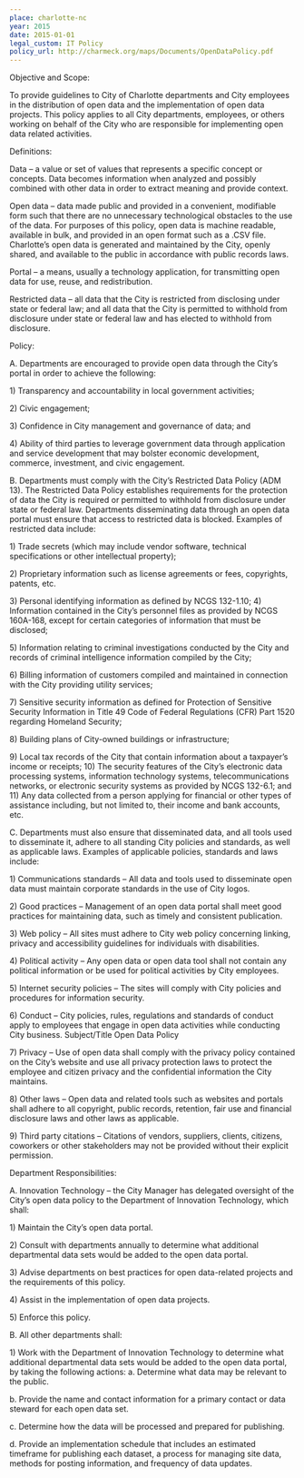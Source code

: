 ```yaml
---
place: charlotte-nc
year: 2015
date: 2015-01-01
legal_custom: IT Policy
policy_url: http://charmeck.org/maps/Documents/OpenDataPolicy.pdf
---
```


<p>Objective and Scope:</p> <p> To provide guidelines to City of Charlotte departments and City employees in the distribution of open data and the implementation of open data projects. This policy applies to all City departments, employees, or others working on behalf of the City who are responsible for implementing open data related activities. </p> <p>Definitions: </p> <p>Data – a value or set of values that represents a specific concept or concepts. Data becomes information when analyzed and possibly combined with other data in order to extract meaning and provide context. </p> <p>Open data – data made public and provided in a convenient, modifiable form such that there are no unnecessary technological obstacles to the use of the data. For purposes of this policy, open data is machine readable, available in bulk, and provided in an open format such as a .CSV file. Charlotte’s open data is generated and maintained by the City, openly shared, and available to the public in accordance with public records laws. </p> <p>Portal – a means, usually a technology application, for transmitting open data for use, reuse, and redistribution. </p> <p>Restricted data – all data that the City is restricted from disclosing under state or federal law; and all data that the City is permitted to withhold from disclosure under state or federal law and has elected to withhold from disclosure. </p> <p>Policy: </p> <p>A. Departments are encouraged to provide open data through the City’s portal in order to achieve the following: </p> <p>1) Transparency and accountability in local government activities; </p> <p>2) Civic engagement; </p> <p>3) Confidence in City management and governance of data; and </p> <p>4) Ability of third parties to leverage government data through application and service development that may bolster economic development, commerce, investment, and civic engagement. </p> <p>B. Departments must comply with the City’s Restricted Data Policy (ADM 13). The Restricted Data Policy establishes requirements for the protection of data the City is required or permitted to withhold from disclosure under state or federal law. Departments disseminating data through an open data portal must ensure that access to restricted data is blocked. Examples of restricted data include: </p> <p>1) Trade secrets (which may include vendor software, technical specifications or other intellectual property); </p> <p>2) Proprietary information such as license agreements or fees, copyrights, patents, etc. </p> <p>3) Personal identifying information as defined by NCGS 132-1.10; 4) Information contained in the City’s personnel files as provided by NCGS 160A-168, except for certain categories of information that must be disclosed; </p> <p>5) Information relating to criminal investigations conducted by the City and records of criminal intelligence information compiled by the City; </p> <p>6) Billing information of customers compiled and maintained in connection with the City providing utility services; </p> <p>7) Sensitive security information as defined for Protection of Sensitive Security Information in Title 49 Code of Federal Regulations (CFR) Part 1520 regarding Homeland Security; </p> <p>8) Building plans of City-owned buildings or infrastructure; </p> <p>9) Local tax records of the City that contain information about a taxpayer’s income or receipts; 10) The security features of the City’s electronic data processing systems, information technology systems, telecommunications networks, or electronic security systems as provided by NCGS 132-6.1; and 11) Any data collected from a person applying for financial or other types of assistance including, but not limited to, their income and bank accounts, etc. </p> <p>C. Departments must also ensure that disseminated data, and all tools used to disseminate it, adhere to all standing City policies and standards, as well as applicable laws. Examples of applicable policies, standards and laws include:</p> <p>1) Communications standards – All data and tools used to disseminate open data must maintain corporate standards in the use of City logos.</p> <p> 2) Good practices – Management of an open data portal shall meet good practices for maintaining data, such as timely and consistent publication. </p> <p>3) Web policy – All sites must adhere to City web policy concerning linking, privacy and accessibility guidelines for individuals with disabilities. </p> <p>4) Political activity – Any open data or open data tool shall not contain any political information or be used for political activities by City employees. </p> <p>5) Internet security policies – The sites will comply with City policies and procedures for information security. </p> <p>6) Conduct – City policies, rules, regulations and standards of conduct apply to employees that engage in open data activities while conducting City business. Subject/Title Open Data Policy </p> <p>7) Privacy – Use of open data shall comply with the privacy policy contained on the City’s website and use all privacy protection laws to protect the employee and citizen privacy and the confidential information the City maintains. </p> <p>8) Other laws – Open data and related tools such as websites and portals shall adhere to all copyright, public records, retention, fair use and financial disclosure laws and other laws as applicable. </p> <p>9) Third party citations – Citations of vendors, suppliers, clients, citizens, coworkers or other stakeholders may not be provided without their explicit permission. </p> <p>Department Responsibilities: </p> <p>A. Innovation  Technology – the City Manager has delegated oversight of the City’s open data policy to the Department of Innovation  Technology, which shall: </p> <p>1) Maintain the City’s open data portal. </p> <p>2) Consult with departments annually to determine what additional departmental data sets would be added to the open data portal. </p> <p>3) Advise departments on best practices for open data-related projects and the requirements of this policy. </p> <p>4) Assist in the implementation of open data projects. </p> <p>5) Enforce this policy. </p> <p>B. All other departments shall: </p> <p>1) Work with the Department of Innovation  Technology to determine what additional departmental data sets would be added to the open data portal, by taking the following actions: a. Determine what data may be relevant to the public.</p> <p> b. Provide the name and contact information for a primary contact or data steward for each open data set. </p> <p>c. Determine how the data will be processed and prepared for publishing. </p> <p>d. Provide an implementation schedule that includes an estimated timeframe for publishing each dataset, a process for managing site data, methods for posting information, and frequency of data updates. </p>
